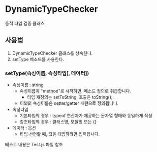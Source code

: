 # DynamicTypeChecker

동적 타입 검증 클래스

## 사용법
1. DynamicTypeChecker 클래스를 상속한다.
2. setType 메소드를 사용한다.

### setType(속성이름, 속성타입[, 데이터])
* 속성이름 : string
  * 속성이름이 "method"로 시작하면, 메소드 정의로 취급합니다.
    * 타입 재정의는 setToString, 호출은 toString();
  * 이외의 속성이름은 setter/getter 패턴으로 정의됩니다.
* 속성타입
  * 기본타입의 경우 : typeof 연산자가 제공하는 문자열 형태와 동일하게 작성
  * 참조타입의 경우 : 클래스명, 모듈명 또는 {}
* 데이터 : 옵션
  * 타입 선언할 때, 값을 대입하려면 입력합니다.


테스트 내용은 Test.js 파일 참조